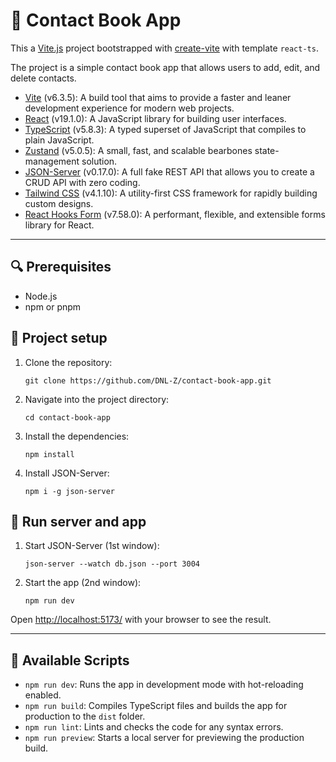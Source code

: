 # 📇 Contact Book App

This a [Vite.js](https://vitejs.dev/) project bootstrapped with [create-vite](https://vite.dev/guide/) with template
`react-ts`.

The project is a simple contact book app that allows users to add, edit, and delete contacts.

- [Vite](https://vitejs.dev/) (v6.3.5): A build tool that aims to provide a faster and leaner development experience for
  modern web projects.
- [React](https://reactjs.org/) (v19.1.0): A JavaScript library for building user interfaces.
- [TypeScript](https://www.typescriptlang.org/) (v5.8.3): A typed superset of JavaScript that compiles to plain
  JavaScript.
- [Zustand](https://zustand-demo.pmnd.rs/) (v5.0.5): A small, fast, and scalable bearbones state-management solution.
- [JSON-Server](https://github.com/typicode/json-server) (v0.17.0): A full fake REST API that allows you to create a
  CRUD API with zero coding.
- [Tailwind CSS](https://tailwindcss.com/) (v4.1.10): A utility-first CSS framework for rapidly building custom designs.
- [React Hooks Form](https://react-hook-form.com/) (v7.58.0): A performant, flexible, and extensible forms library for
  React.

---

## 🔍 Prerequisites

- Node.js
- npm or pnpm

## 📂 Project setup

1. Clone the repository:

   ```
   git clone https://github.com/DNL-Z/contact-book-app.git
   ```

2. Navigate into the project directory:

   ```
   cd contact-book-app
   ```

3. Install the dependencies:

   ```
   npm install
   ```

4. Install JSON-Server:
   ```
   npm i -g json-server
   ```

## 🚀 Run server and app

1. Start JSON-Server (1st window):
   ```
   json-server --watch db.json --port 3004
   ```
2. Start the app (2nd window):
   ```
   npm run dev
   ```

Open [http://localhost:5173/](http://localhost:5173/) with your browser to see the result.

---

## 📜 Available Scripts

- `npm run dev`: Runs the app in development mode with hot-reloading enabled.
- `npm run build`: Compiles TypeScript files and builds the app for production to the `dist` folder.
- `npm run lint`: Lints and checks the code for any syntax errors.
- `npm run preview`: Starts a local server for previewing the production build.
